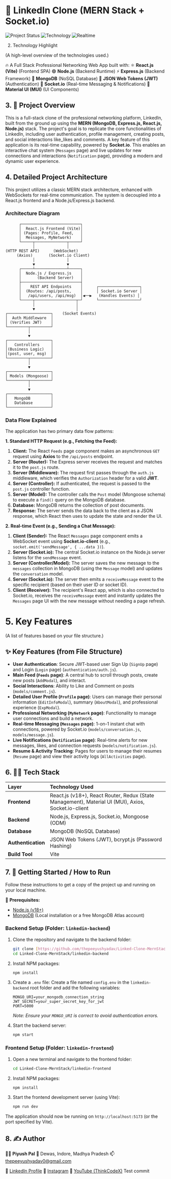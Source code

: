 # 🔗 LinkedIn Clone (MERN Stack + Socket.io)

![Project Status](https://img.shields.io/badge/status-in%20progress-yellowgreen)
![Technology](https://img.shields.io/badge/stack-MERN-blue)
![Realtime](https://img.shields.io/badge/realtime-Socket.io-brightgreen)

2. Technology Highlight

(A high-level overview of the technologies used.)

🔥 A Full Stack Professional Networking Web App built with:
⚛️ **React.js (Vite)** (Frontend SPA)
🟢 **Node.js** (Backend Runtime)
⚡ **Express.js** (Backend Framework)
🍃 **MongoDB** (NoSQL Database)
🔐 **JSON Web Tokens (JWT)** (Authentication)
💬 **Socket.io** (Real-time Messaging & Notifications)
🎨 **Material UI (MUI)** (UI Components)

## 3. 🚀 Project Overview

This is a full-stack clone of the professional networking platform, LinkedIn, built from the ground up using the **MERN (MongoDB, Express.js, React.js, Node.js)** stack. The project's goal is to replicate the core functionalities of LinkedIn, including user authentication, profile management, creating posts, and social interactions like_likes and comments.
A key feature of this application is its real-time capability, powered by **Socket.io**. This enables an interactive chat system (`Messages` page) and live updates for new connections and interactions (`Notification` page), providing a modern and dynamic user experience.

## 4. Detailed Project Architecture

This project utilizes a classic MERN stack architecture, enhanced with WebSockets for real-time communication. The system is decoupled into a React.js frontend and a Node.js/Express.js backend.

### Architecture Diagram

          ┌──────────────────────────┐
          │  React.js Frontend (Vite)│
          │ (Pages: Profile, Feed,   │
          │  Messages, MyNetwork)    │
          └─────┬──────────────┬─────┘
                │              │
    (HTTP REST API)      (WebSocket)
         (Axios)       (Socket.io Client)
                │              │
                ▼              ▼
          ┌─────┴──────────────┴─────┐
          │  Node.js / Express.js    │
          │       (Backend Server)   │
          ├──────────────────────────┤
          │    REST API Endpoints    │      ┌──────────────────┐
          │  (Routes: /api/posts,    │      │ Socket.io Server │
          │   /api/users, /api/msg)  │◀──▶   (Handles Events) │
          └─────┬──────────────────┬─┘      └──────────────────┘
                │                  │
                ▼                  │
    ┌───────────────────┐    (Socket Events)
    │  Auth Middleware  │
    │ (Verifies JWT)    │
    └─────────┬─────────┘
              │
              ▼
    ┌───────────────────┐
    │   Controllers     │
    │(Business Logic)   │
    │(post, user, msg)  │
    └─────────┬─────────┘
              │
              ▼
    ┌───────────────────┐
    │ Models (Mongoose) │
    └─────────┬─────────┘
              │
              ▼
    ┌───────────────────┐
    │   MongoDB         │
    │   Database        │
    └───────────────────┘

### Data Flow Explained

The application has two primary data flow patterns:

**1. Standard HTTP Request (e.g., Fetching the Feed):**
1.  **Client:** The React `Feeds` page component makes an asynchronous `GET` request using **Axios** to the `/api/posts` endpoint.
2.  **Server (Router):** The Express server receives the request and matches it to the `post.js` route.
3.  **Server (Middleware):** The request first passes through the `auth.js` middleware, which verifies the `Authorization` header for a valid **JWT**.
4.  **Server (Controller):** If authenticated, the request is passed to the `post.js` controller function.
5.  **Server (Model):** The controller calls the `Post` model (Mongoose schema) to execute a `find()` query on the MongoDB database.
6.  **Database:** MongoDB returns the collection of post documents.
7.  **Response:** The server sends the data back to the client as a JSON response, which React then uses to update the state and render the UI.

**2. Real-time Event (e.g., Sending a Chat Message):**
1.  **Client (Sender):** The React `Messages` page component emits a WebSocket event using **Socket.io-client** (e.g., `socket.emit('sendMessage', { ...data })`).
2.  **Server (Socket.io):** The central Socket.io instance on the Node.js server listens for the `sendMessage` event.
3.  **Server (Controller/Model):** The server saves the new message to the `messages` collection in MongoDB (using the `Message` model) and updates the `conversation` model.
4.  **Server (Socket.io):** The server then emits a `receiveMessage` event to the specific recipient (based on their user ID or socket ID).
5.  **Client (Receiver):** The recipient's React app, which is also connected to Socket.io, receives the `receiveMessage` event and instantly updates the `Messages` page UI with the new message without needing a page refresh.

#  5. Key Features
(A list of features based on your file structure.)
## ✨ Key Features (from File Structure)

* **User Authentication**: Secure JWT-based user Sign Up (`SignUp` page) and Login (`Login` page) (`authentication/auth.js`).
* **Main Feed (`Feeds` page)**: A central hub to scroll through posts, create new posts (`AddModal`), and interact.
* **Social Interactions**: Ability to Like and Comment on posts (`models/comment.js`).
* **Detailed User Profile (`Profile` page)**: Users can manage their personal information (`EditInfoModal`), summary (`AboutModal`), and professional experience (`ExpModal`).
* **Professional Networking (`MyNetwork` page)**: Functionality to manage user connections and build a network.
* **Real-time Messaging (`Messages` page)**: 1-on-1 instant chat with connections, powered by Socket.io (`models/conversation.js`, `models/message.js`).
* **Live Notifications (`Notification` page)**: Real-time alerts for new messages, likes, and connection requests (`models/notification.js`).
* **Resume & Activity Tracking**: Pages for users to manage their resumes (`Resume` page) and view their activity logs (`AllActivities` page).

## 6.  🧑‍💻 Tech Stack

| Layer | Technology Used |
| :--- | :--- |
| **Frontend** | React.js (v18+), React Router, Redux (State Management), Material UI (MUI), Axios, Socket.io-client |
| **Backend** | Node.js, Express.js, Socket.io, Mongoose (ODM) |
| **Database** | MongoDB (NoSQL Database) |
| **Authentication** | JSON Web Tokens (JWT), bcrypt.js (Password Hashing) |
| **Build Tool** | Vite |

## 7. 🚀 Getting Started / How to Run

Follow these instructions to get a copy of the project up and running on your local machine.

📌 **Prerequisites:**
* [Node.js (v18+)](https://nodejs.org/en/)
* [MongoDB](https://www.mongodb.com/try/download/community) (Local installation or a free MongoDB Atlas account)

### Backend Setup (Folder: `linkedin-backend`)

1.  Clone the repository and navigate to the backend folder:
    ```bash
    git clone [https://github.com/thepeeyushyadav/Linked-Clone-MernStack.git](https://github.com/thepeeyushyadav/Linked-Clone-MernStack.git)
    cd Linked-Clone-MernStack/linkedin-backend
    ```

2.  Install NPM packages:
    ```bash
    npm install
    ```

3.  Create a `.env` file:
    Create a file named `config.env` in the `linkedin-backend` root folder and add the following variables:
    ```
    MONGO_URI=your_mongodb_connection_string
    JWT_SECRET=your_super_secret_key_for_jwt
    PORT=5000
    ```
    *Note: Ensure your `MONGO_URI` is correct to avoid authentication errors.*

4.  Start the backend server:
    ```bash
    npm start
    ```

### Frontend Setup (Folder: `linkedin-frontend`)

1.  Open a new terminal and navigate to the frontend folder:
    ```bash
    cd Linked-Clone-MernStack/linkedin-frontend
    ```

2.  Install NPM packages:
    ```bash
    npm install
    ```

3.  Start the frontend development server (using Vite):
    ```bash
    npm run dev
    ```

The application should now be running on `http://localhost:5173` (or the port specified by Vite).


## 8. ✍️ Author

👨‍💻 **Piyush Pal**
📍 Dewas, Indore, Madhya Pradesh
📫 thepeeyushyadav0@gmail.com

🔗 [LinkedIn Profile](https://www.linkedin.com/in/piyush-pal-751067306?utm_source=share&utm_campaign=share_via&utm_content=profile&utm_medium=android_app)
📸 [Instagram](https://www.instagram.com/thepeeyushyadav?igsh=dW9tYmp4czgya2hj)
🎥 [YouTube (ThinkCodeX)](https://www.youtube.com/@ThinkCodeX)
T e s t   c o m m i t  
 